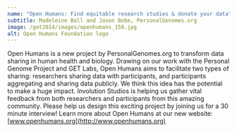 ```yaml
---
name: "Open Humans: Find equitable research studies & donate your data"
subtitle: Madeleine Ball and Jason Bobe, PersonalGenomes.org
image: /get2014/images/openhumans_150.jpg
alt: Open Humans Foundation logo
---
```


Open Humans is a new project by PersonalGenomes.org to transform data sharing in human health and biology. Drawing on our work with the Personal Genome Project and GET Labs, Open Humans aims to facilitate two types of sharing: researchers sharing data with participants, and participants aggregating and sharing data publicly. We think this idea has the potential to make a huge impact. Involution Studios is helping us gather vital feedback from both researchers and participants from this amazing community. Please help us design this exciting project by joining us for a 30 minute interview! Learn more about Open Humans at our new website: [www.openhumans.org](http://www.openhumans.org)

